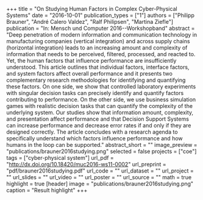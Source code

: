 +++
title = "On Studying Human Factors in Complex Cyber-Physical Systems"
date = "2016-10-01"
publication_types = ["1"]
authors = ["Philipp Brauner", "André Calero Valdez", "Ralf Philipsen", "Martina Ziefle"]
publication = "In: Mensch und Computer 2016--Workshopband"
abstract = "Deep penetration of modern information and communication technology in manufacturing companies (vertical integration) and across supply chains (horizontal integration) leads to an increasing amount and complexity of information that needs to be perceived, filtered, processed, and reacted to. Yet, the human factors that influence performance are insufficiently understood. This article outlines that individual factors, interface factors, and system factors affect overall performance and it presents two complementary research methodologies for identifying and quantifying these factors. On one side, we show that controlled laboratory experiments with singular decision tasks can precisely identify and quantify factors contributing to performance. On the other side, we use business simulation games with realistic decision tasks that can quantify the complexity of the underlying system. Our studies show that information amount, complexity, and presentation affect performance and that Decision Support Systems can increase performance and decrease error rates if and only if they are designed correctly. The article concludes with a research agenda to specifically understand which factors influence performance and how humans in the loop can be supported."
abstract_short = ""
image_preview = "publications/brauner2016studying.png"
selected = false
projects = ["coe"]
tags = ["cyber-physical system"]
url_pdf = "http://dx.doi.org/10.18420/muc2016-ws11-0002"
url_preprint = "pdf/brauner2016studying.pdf"
url_code = ""
url_dataset = ""
url_project = ""
url_slides = ""
url_video = ""
url_poster = ""
url_source = ""
math = true
highlight = true
[header]
image = "publications/brauner2016studying.png"
caption = "Result highlight"
+++
